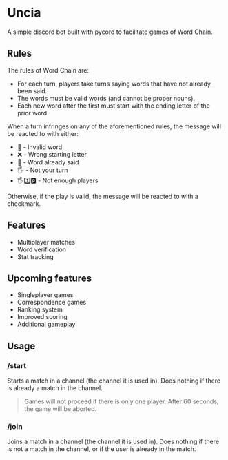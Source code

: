 # Uncia

A simple discord bot built with pycord to facilitate games of Word Chain.

## Rules

The rules of Word Chain are:

- For each turn, players take turns saying words that have not already been said.
- The words must be valid words (and cannot be proper nouns).
- Each new word after the first must start with the ending letter of the prior word.

When a turn infringes on any of the aforementioned rules, the message will be reacted to with either:

- 🚫 - Invalid word
- ❌ - Wrong starting letter
- 🔄 - Word already said
- 🖐️ - Not your turn
- 🖐️1️⃣🅿️ - Not enough players

Otherwise, if the play is valid, the message will be reacted to with a checkmark.

## Features

- Multiplayer matches
- Word verification
- Stat tracking

## Upcoming features

- Singleplayer games
- Correspondence games
- Ranking system
- Improved scoring
- Additional gameplay

## Usage

### /start

Starts a match in a channel (the channel it is used in). Does nothing if there is already a match in the channel.

> Games will not proceed if there is only one player. After 60 seconds, the game will be aborted.

### /join

Joins a match in a channel (the channel it is used in). Does nothing if there is not a match in the channel, or if the user is already in the match.
